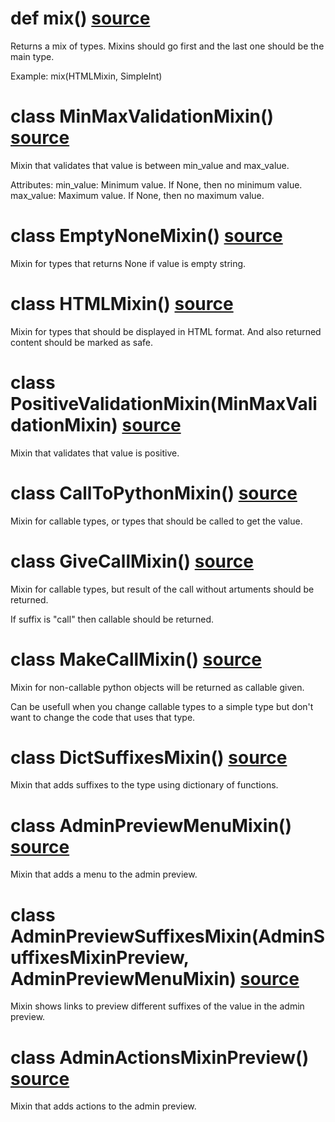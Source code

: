 

# def mix() [source](https://github.com/occipital/django-content-settings/blob/master/content_settings/types/mixins.py#L14)

Returns a mix of types. Mixins should go first and the last one should be the main type.

Example:
mix(HTMLMixin, SimpleInt)

# class MinMaxValidationMixin() [source](https://github.com/occipital/django-content-settings/blob/master/content_settings/types/mixins.py#L24)

Mixin that validates that value is between min_value and max_value.

Attributes:
min_value: Minimum value. If None, then no minimum value.
max_value: Maximum value. If None, then no maximum value.

# class EmptyNoneMixin() [source](https://github.com/occipital/django-content-settings/blob/master/content_settings/types/mixins.py#L59)

Mixin for types that returns None if value is empty string.

# class HTMLMixin() [source](https://github.com/occipital/django-content-settings/blob/master/content_settings/types/mixins.py#L72)

Mixin for types that should be displayed in HTML format.
And also returned content should be marked as safe.

# class PositiveValidationMixin(MinMaxValidationMixin) [source](https://github.com/occipital/django-content-settings/blob/master/content_settings/types/mixins.py#L88)

Mixin that validates that value is positive.

# class CallToPythonMixin() [source](https://github.com/occipital/django-content-settings/blob/master/content_settings/types/mixins.py#L96)

Mixin for callable types, or types that should be called to get the value.

# class GiveCallMixin() [source](https://github.com/occipital/django-content-settings/blob/master/content_settings/types/mixins.py#L176)

Mixin for callable types, but result of the call without artuments should be returned.

If suffix is "call" then callable should be returned.

# class MakeCallMixin() [source](https://github.com/occipital/django-content-settings/blob/master/content_settings/types/mixins.py#L203)

Mixin for non-callable python objects will be returned as callable given.

Can be usefull when you change callable types to a simple type but don't want to change the code that uses that type.

# class DictSuffixesMixin() [source](https://github.com/occipital/django-content-settings/blob/master/content_settings/types/mixins.py#L220)

Mixin that adds suffixes to the type using dictionary of functions.

# class AdminPreviewMenuMixin() [source](https://github.com/occipital/django-content-settings/blob/master/content_settings/types/mixins.py#L233)

Mixin that adds a menu to the admin preview.

# class AdminPreviewSuffixesMixin(AdminSuffixesMixinPreview, AdminPreviewMenuMixin) [source](https://github.com/occipital/django-content-settings/blob/master/content_settings/types/mixins.py#L300)

Mixin shows links to preview different suffixes of the value in the admin preview.

# class AdminActionsMixinPreview() [source](https://github.com/occipital/django-content-settings/blob/master/content_settings/types/mixins.py#L330)

Mixin that adds actions to the admin preview.